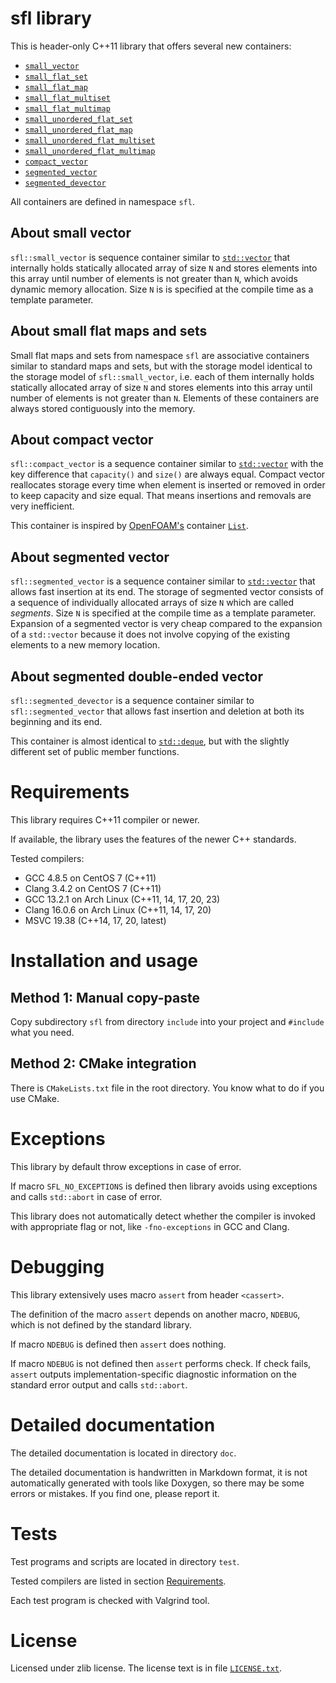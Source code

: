 # sfl library

This is header-only C++11 library that offers several new containers:

  * [`small_vector`](doc/small_vector.md)
  * [`small_flat_set`](doc/small_flat_set.md)
  * [`small_flat_map`](doc/small_flat_map.md)
  * [`small_flat_multiset`](doc/small_flat_multiset.md)
  * [`small_flat_multimap`](doc/small_flat_multimap.md)
  * [`small_unordered_flat_set`](doc/small_unordered_flat_set.md)
  * [`small_unordered_flat_map`](doc/small_unordered_flat_map.md)
  * [`small_unordered_flat_multiset`](doc/small_unordered_flat_multiset.md)
  * [`small_unordered_flat_multimap`](doc/small_unordered_flat_multimap.md)
  * [`compact_vector`](doc/compact_vector.md)
  * [`segmented_vector`](doc/segmented_vector.md)
  * [`segmented_devector`](doc/segmented_devector.md)

All containers are defined in namespace `sfl`.

## About small vector

`sfl::small_vector` is sequence container similar to [`std::vector`](https://en.cppreference.com/w/cpp/container/vector) that internally holds statically allocated array of size `N` and stores elements into this array until number of elements is not greater than `N`, which avoids dynamic memory allocation. Size `N` is is specified at the compile time as a template parameter.

## About small flat maps and sets

Small flat maps and sets from namespace `sfl` are associative containers similar to standard maps and sets, but with the storage model identical to the storage model of `sfl::small_vector`, i.e. each of them internally holds statically allocated array of size `N` and stores elements into this array until number of elements is not greater than `N`. Elements of these containers are always stored contiguously into the memory.

## About compact vector

`sfl::compact_vector` is a sequence container similar to [`std::vector`](https://en.cppreference.com/w/cpp/container/vector) with the key difference that `capacity()` and `size()` are always equal. Compact vector reallocates storage every time when element is inserted or removed in order to keep capacity and size equal. That means insertions and removals are very inefficient.

This container is inspired by [OpenFOAM's](https://openfoam.org/) container [`List`](https://github.com/OpenFOAM/OpenFOAM-dev/blob/master/src/OpenFOAM/containers/Lists/List/List.H).

## About segmented vector

`sfl::segmented_vector` is a sequence container similar to [`std::vector`](https://en.cppreference.com/w/cpp/container/vector) that allows fast insertion at its end. The storage of segmented vector consists of a sequence of individually allocated arrays of size `N` which are called *segments*. Size `N` is specified at the compile time as a template parameter. Expansion of a segmented vector is very cheap compared to the expansion of a `std::vector` because it does not involve copying of the existing elements to a new memory location.

## About segmented double-ended vector

`sfl::segmented_devector` is a sequence container similar to `sfl::segmented_vector` that allows fast insertion and deletion at both its beginning and its end.

This container is almost identical to [`std::deque`](https://en.cppreference.com/w/cpp/container/deque), but with the slightly different set of public member functions.



# Requirements

This library requires C++11 compiler or newer.

If available, the library uses the features of the newer C++ standards.

Tested compilers:
* GCC 4.8.5 on CentOS 7 (C++11)
* Clang 3.4.2 on CentOS 7 (C++11)
* GCC 13.2.1 on Arch Linux (C++11, 14, 17, 20, 23)
* Clang 16.0.6 on Arch Linux (C++11, 14, 17, 20)
* MSVC 19.38 (C++14, 17, 20, latest)



# Installation and usage

## Method 1: Manual copy-paste

Copy subdirectory `sfl` from directory `include` into your project and `#include` what you need.

## Method 2: CMake integration

There is `CMakeLists.txt` file in the root directory. You know what to do if you use CMake.



# Exceptions

This library by default throw exceptions in case of error.

If macro `SFL_NO_EXCEPTIONS` is defined then library avoids using exceptions and calls `std::abort` in case of error.

This library does not automatically detect whether the compiler is invoked with appropriate flag or not, like `-fno-exceptions` in GCC and Clang.



# Debugging

This library extensively uses macro `assert` from header `<cassert>`.

The definition of the macro `assert` depends on another macro, `NDEBUG`, which is not defined by the standard library.

If macro `NDEBUG` is defined then `assert` does nothing.

If macro `NDEBUG` is not defined then `assert` performs check. If check fails, `assert` outputs implementation-specific diagnostic information on the standard error output and calls `std::abort`.



# Detailed documentation

The detailed documentation is located in directory `doc`.

The detailed documentation is handwritten in Markdown format, it is not automatically generated with tools like Doxygen, so there may be some errors or mistakes. If you find one, please report it.



# Tests

Test programs and scripts are located in directory `test`.

Tested compilers are listed in section [Requirements](#requirements).

Each test program is checked with Valgrind tool.



# License

Licensed under zlib license. The license text is in file [`LICENSE.txt`](LICENSE.txt).
